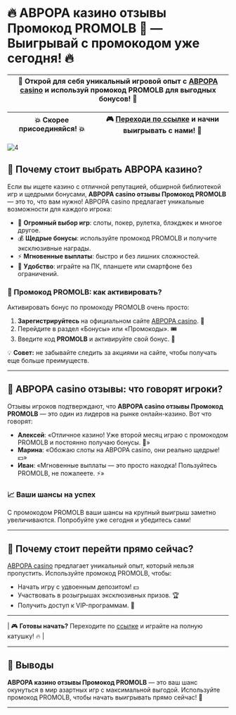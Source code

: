 # 🔥 АВРОРА казино отзывы Промокод PROMOLB 🎰 — Выигрывай с промокодом уже сегодня! 🔥

| 🎰 Открой для себя уникальный игровой опыт с [АВРОРА casino](https://10trafic-stat2.com/click/668546566bcc6313411604c7/6766/15114/subaccount?promocode=PROMOLB) и используй промокод PROMOLB для выгодных бонусов! 🎁 |
|---------------------------------------------------------------------------------------------------------------|

| 💥 **Скорее присоединяйся!** 💥 | 🎮 [Переходи по ссылке](https://10trafic-stat2.com/click/668546566bcc6313411604c7/6766/15114/subaccount?promocode=PROMOLB) и начни выигрывать с нами! 🎉 |
|--------------------------------|----------------------------------------------------------------------------------------------------------------|

![4](https://github.com/user-attachments/assets/656ebffe-344d-4a78-9837-c6fa331951fc)

## 🔑 Почему стоит выбрать АВРОРА казино?

Если вы ищете казино с отличной репутацией, обширной библиотекой игр и щедрыми бонусами, **АВРОРА casino отзывы Промокод PROMOLB** — это то, что вам нужно! АВРОРА casino предлагает уникальные возможности для каждого игрока:

- 🎲 **Огромный выбор игр**: слоты, покер, рулетка, блэкджек и многое другое.
- 💰 **Щедрые бонусы**: используйте промокод PROMOLB и получите эксклюзивные награды.
- ⚡ **Мгновенные выплаты**: быстро и без лишних сложностей.
- 📱 **Удобство**: играйте на ПК, планшете или смартфоне без ограничений.

### 🎁 Промокод PROMOLB: как активировать?

Активировать бонус по промокоду PROMOLB очень просто:

1. **Зарегистрируйтесь** на официальном сайте [АВРОРА casino](https://10trafic-stat2.com/click/668546566bcc6313411604c7/6766/15114/subaccount?promocode=PROMOLB). 🎯
2. Перейдите в раздел «Бонусы» или «Промокоды». 🎟️
3. Введите код **PROMOLB** и активируйте свой бонус. 🎉

💡 **Совет:** не забывайте следить за акциями на сайте, чтобы получать еще больше преимуществ.

---

## 🌟 АВРОРА casino отзывы: что говорят игроки?

Отзывы игроков подтверждают, что **АВРОРА casino отзывы Промокод PROMOLB** — это один из лидеров на рынке онлайн-казино. Вот что говорят:

- **Алексей**: «Отличное казино! Уже второй месяц играю с промокодом PROMOLB и постоянно получаю бонусы. 🎁»
- **Марина**: «Обожаю слоты на АВРОРА casino, они реально щедрые! 💵»
- **Иван**: «Мгновенные выплаты — это просто находка! Пользуйтесь PROMOLB, не пожалеете. ⚡»

### 📈 Ваши шансы на успех

С промокодом PROMOLB ваши шансы на крупный выигрыш заметно увеличиваются. Попробуйте уже сегодня и убедитесь сами!

---

## 🎰 Почему стоит перейти прямо сейчас?

[АВРОРА casino](https://10trafic-stat2.com/click/668546566bcc6313411604c7/6766/15114/subaccount?promocode=PROMOLB) предлагает уникальный опыт, который нельзя пропустить. Используйте промокод PROMOLB, чтобы:

- Начать игру с удвоенным депозитом! 💵
- Участвовать в розыгрышах эксклюзивных призов. 🏆
- Получить доступ к VIP-программам. 🌟

---

| 🎮 **Готовы начать?** Переходите по [ссылке](https://10trafic-stat2.com/click/668546566bcc6313411604c7/6766/15114/subaccount?promocode=PROMOLB) и играйте на полную катушку! 🔥 |

---

## 🚀 Выводы

**АВРОРА казино отзывы Промокод PROMOLB** — это ваш шанс окунуться в мир азартных игр с максимальной выгодой. Используйте промокод PROMOLB, чтобы начать выигрывать прямо сейчас! 🌟

---


